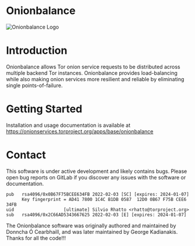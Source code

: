 # Onionbalance

![Onionbalance Logo](docs/assets/onionbalance.jpg "Onionbalance")

# Introduction

Onionbalance allows Tor onion service requests to be distributed across
multiple backend Tor instances. Onionbalance provides load-balancing while also
making onion services more resilient and reliable by eliminating single
points-of-failure.

# Getting Started

Installation and usage documentation is available at
https://onionservices.torproject.org/apps/base/onionbalance

# Contact

This software is under active development and likely contains bugs. Please
open bug reports on GitLab if you discover any issues with the software or
documentation.

    pub   rsa4096/0x0B67F75BCEE634FB 2022-02-03 [SC] [expires: 2024-01-07]
          Key fingerprint = AD41 7800 1C4C B1DB 0587  12D0 0B67 F75B CEE6 34FB
    uid                   [ultimate] Silvio Rhatto <rhatto@torproject.org>
    sub   rsa4096/0x2C66AD5343667625 2022-02-03 [E] [expires: 2024-01-07]

The Onionbalance software was originally authored and maintained by Donncha Ó
Cearbhaill, and was later maintained by George Kadianakis. Thanks for all the
code!!!
